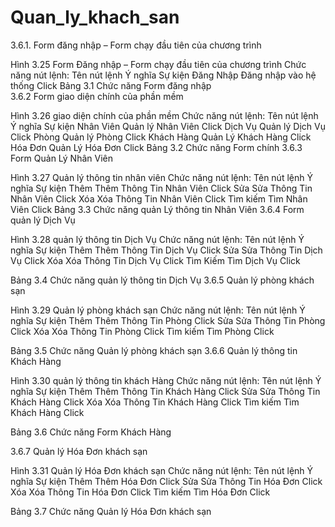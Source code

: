 # Quan_ly_khach_san
3.6.1. Form đăng nhập – Form chạy đầu tiên của chương trình

 
Hình 3.25 Form Đăng nhập – Form chạy đầu tiên của chương trình
Chức năng nút lệnh:
Tên nút lệnh	Ý nghĩa	Sự kiện
Đăng Nhập	Đăng nhập vào hệ thống	Click
Bảng 3.1 Chức năng Form đăng nhập	
3.6.2 Form giao diện chính của phần mềm

 
Hình 3.26 giao diện chính của phần mềm
Chức năng nút lệnh:
Tên nút lệnh	Ý nghĩa	Sự kiện
Nhân Viên	Quản lý Nhân Viên	Click
Dịch Vụ	Quản lý Dịch Vụ	Click
Phòng	Quản lý Phòng	Click
Khách Hàng	Quản Lý Khách Hàng	Click
Hóa Đơn	Quản Lý Hóa Đơn	Click
	Bảng 3.2 Chức năng Form chính
3.6.3 Form Quản Lý Nhân Viên

  
Hình 3.27 Quản lý thông tin nhân viên
Chức năng nút lệnh:
Tên nút lệnh	Ý nghĩa	Sự kiện
Thêm	Thêm Thông Tin Nhân Viên	Click
Sửa	Sửa Thông Tin Nhân Viên	Click
Xóa	Xóa Thông Tin Nhân Viên	Click
Tìm kiếm	Tìm Nhân Viên	Click
Bảng 3.3 Chức năng quản Lý thông tin Nhân Viên
3.6.4 Form quản lý Dịch Vụ
 
Hình 3.28 quản lý thông tin Dịch Vụ
Chức năng nút lệnh:
Tên nút lệnh	Ý nghĩa	Sự kiện
Thêm	Thêm Thông Tin Dịch Vụ	Click
Sửa	Sửa Thông Tin Dịch Vụ	Click
Xóa	Xóa Thông Tin Dịch Vụ	Click
Tìm Kiếm	Tìm Dịch Vụ	Click

Bảng 3.4 Chức năng quản lý thông tin Dịch Vụ
3.6.5 Quản lý phòng khách sạn
 
Hình 3.29 Quản lý phòng khách sạn
Chức năng nút lệnh:
Tên nút lệnh	Ý nghĩa	Sự kiện
Thêm	Thêm Thông Tin Phòng	Click
Sửa	Sửa Thông Tin Phòng	Click
Xóa	Xóa Thông Tin Phòng	Click
Tìm kiếm 	Tìm Phòng	Click

Bảng 3.5 Chức năng Quản lý phòng khách sạn
3.6.6 Quản lý thông tin  Khách Hàng

 
Hình 3.30 quản lý thông tin khách Hàng
Chức năng nút lệnh:
Tên nút lệnh	Ý nghĩa	Sự kiện
Thêm	Thêm Thông Tin Khách Hàng	Click
Sửa	Sửa Thông Tin Khách Hàng	Click
Xóa	Xóa Thông Tin Khách Hàng	Click
Tìm kiếm	Tìm Khách Hàng	Click

Bảng 3.6 Chức năng Form Khách Hàng

3.6.7 Quản lý Hóa Đơn khách sạn
 
Hình 3.31 Quản lý Hóa Đơn khách sạn
Chức năng nút lệnh:
Tên nút lệnh	Ý nghĩa	Sự kiện
Thêm	Thêm Hóa Đơn	Click
Sửa	Sửa Thông  Tin Hóa Đơn	Click
Xóa	Xóa Thông Tin Hóa Đơn	Click
Tìm kiếm	Tìm Hóa Đơn	Click

Bảng 3.7 Chức năng Quản lý Hóa Đơn khách sạn
